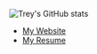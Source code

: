 ![Trey's GitHub stats](https://github-readme-stats.vercel.app/api?username=greatgitsby&count_private=true&show_icons=true&theme=dracula)

* [My Website](https://treymoen.com)
* [My Resume](https://treymoen.com/resume.pdf)
